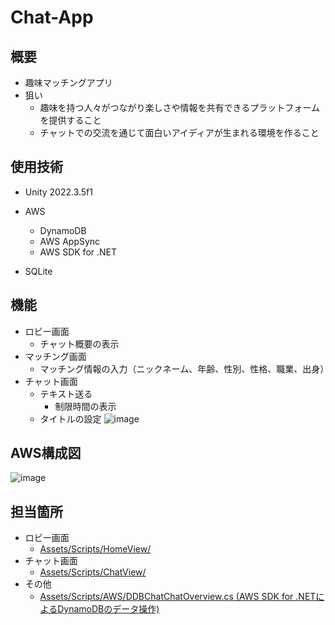 # Chat-App
## 概要
- 趣味マッチングアプリ
- 狙い
  - 趣味を持つ人々がつながり楽しさや情報を共有できるプラットフォームを提供すること
  - チャットでの交流を通じて面白いアイディアが生まれる環境を作ること


## 使用技術
- Unity 2022.3.5f1

- AWS
  - DynamoDB
  - AWS AppSync
  - AWS SDK for .NET
  
- SQLite<br>
## 機能
- ロビー画面
  - チャット概要の表示
- マッチング画面
  - マッチング情報の入力（ニックネーム、年齢、性別、性格、職業、出身）
- チャット画面
  - テキスト送る
	- 制限時間の表示
  - タイトルの設定
![image](https://github.com/mas282856/Chat-App/assets/134497959/871dd5aa-2c15-45d3-9b34-5a6ffab3f9e9)


## AWS構成図
![image](https://github.com/mas282856/Chat-App/assets/134497959/cd19e51c-97f2-467d-a332-e46f2c409d9c)

## 担当箇所
- ロビー画面
  - [Assets/Scripts/HomeView/](https://github.com/mas282856/Chat-App/tree/main/Assets/Scripts/HomeView)
- チャット画面
  - [Assets/Scripts/ChatView/](https://github.com/mas282856/Chat-App/tree/main/Assets/Scripts/ChatView)
- その他
  - [Assets/Scripts/AWS/DDBChatChatOverview.cs (AWS SDK for .NETによるDynamoDBのデータ操作)](https://github.com/mas282856/Chat-App/tree/main/Assets/Scripts/SQLite)


